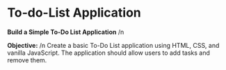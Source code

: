 ﻿# To-do-List Application
**Build a Simple To-Do List Application** /n

**Objective:** /n
Create a basic To-Do List application using HTML, CSS, and vanilla JavaScript. The application should allow users to add tasks and remove them.

